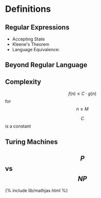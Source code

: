 # Definitions

## Regular Expressions
- Accepting State
- Kleene's Theorem
- Language Equivalence: 


## Beyond Regular Language


## Complexity

$$f(n) \le C \cdot g(n)$$ for $$n \ge M$$

$$C$$ is a constant

## Turing Machines

## $$P$$ vs $$NP$$

{% include lib/mathjax.html %}